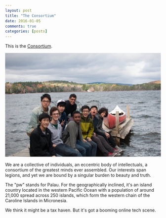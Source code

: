 ```yaml
---
layout: post
title: "The Consortium"
date: 2016-01-05
comments: true
categories: [posts]
---
```


This is the [Consortium][1]. 

![Consortium New Hamshire Conference 2015](/images/sunapee.jpg)

We are a collective of individuals, an eccentric body of intellectuals, a consortium of the greatest minds ever assembled. Our interests span legions, and yet we are bound by a singular burden to beauty and truth.

The "pw" stands for Palau. For the geographically inclined, it's an island country located in the western Pacific Ocean with a population of around 21,000 spread across 250 islands, which form the western chain of the Caroline Islands in Micronesia.

We think it might be a tax haven. But it's got a booming online tech scene.

[1]: http://consortium.pw